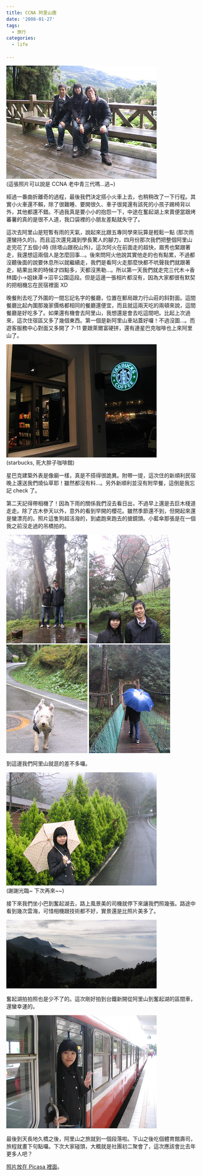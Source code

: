 ```yaml
---
title: CCNA 阿里山團
date: '2008-01-27'
tags:
  - 旅行
categories:
  - life

---
```

[![](images/0.jpg)](http://picasaweb.google.com/yurenju/CCNA/photo#5160141303635513810)  
(這張照片可以說是 CCNA 老中青三代嗎…逃~)  
  
經過一番曲折離奇的過程，最後我們決定搭小火車上去，也稍稍改了一下行程。其實小火車還不賴，除了很難睡、要開很久、車子很晃還有該死的小孩子踢椅背以外，其他都還不錯。不過我真是要小小的抱怨一下，中途在奮起湖上來賣便當跟烤蕃薯的真的是很不人道，我口袋裡的小朋友差點就失守了。  
  
這次去阿里山是短暫有雨的天氣，說起來比跟五專同學來玩算是輕鬆一點 (那次雨還蠻持久的)。而且這次還見識到學長驚人的腳力，四月份那次我們把整個阿里山走完花了五個小時 (除塔山跟祝山外)，這次阿火在前面走的超快，眉秀也緊跟著走，我還想這兩個人是怎麼回事…。後來問阿火他說其實他走的也有點累，不過都沒聽後面的說要休息所以就繼續走，我們是看阿火走那麼快都不吭聲我們就跟著走，結果出來的時候才四點多，天都沒黑勒…。所以第一天我們就走完三代木→香林國小→姐妹潭→沼平公園這段。但是這邊一張相片都沒有，因為大家都很有默契的把相機忘在民宿裡面 XD  
  
晚餐則去吃了外圍的一間忘記名字的餐廳，位置在郵局跟力行山莊的斜對面。這間餐廳比起內圍那幾家價格都相同的餐廳還便宜，而且就這兩天吃的兩頓來說，這間餐廳是好吃多了。如果還有機會去阿里山，我想還是會去吃這間吧。比起上次過來，這次住宿區又多了幾個東西。第一個是新阿里山車站蓋好囉！不過沒圖…。而遊客服務中心對面又多開了 7-11 要跟萊爾富硬拼，還有連星巴克咖啡也上來阿里山了。  
  
[![](images/1.jpg)](http://picasaweb.google.com/yurenju/CCNA/photo#5160137798942199922)  
(starbucks, 死大胖子咖啡館)  
  
星巴克建築外表是像廟一樣，真是不搭得很詭異。附帶一提，這次住的新順利民宿晚上還送我們燒仙草耶！雖然都沒有料…。另外新順利並沒有附早餐，這倒是我忘記 check 了。  
  
第二天記得帶相機了！因為下雨的關係我們沒去看日出，不過早上還是去巨木棧道走走。除了古木參天以外，意外的看到早開的櫻花。雖然季節還不到，但開起來還是蠻漂亮的。照片這隻狗超活潑的，到處跑來跑去的搶鏡頭。小藍傘那張是在一個我之前沒走過的吊橋拍的。  
  
[![](images/2.jpg)](http://picasaweb.google.com/yurenju/CCNA/photo#5160139418144870578) [![](images/3.jpg)](http://picasaweb.google.com/yurenju/CCNA/photo#5160140255663493426) [![](images/4.jpg)](http://picasaweb.google.com/yurenju/CCNA/photo#5160140148289311010) [![](images/5.jpg)](http://picasaweb.google.com/yurenju/CCNA/photo#5160139916361076994)  
  
到這邊我們阿里山就逛的差不多囉。  
  
[![](images/6.jpg)](http://picasaweb.google.com/yurenju/CCNA/photo#5160140491886694738)  
(謝謝光臨~ 下次再來~~)  
  
接下來我們坐小巴到奮起湖去，路上風景美的司機就停下來讓我們照幾張。路途中看到幾次雲海，可惜相機跟技術都不好，實景還是比照片美多了。  
  
[![](images/7.jpg)](http://picasaweb.google.com/yurenju/CCNA/photo#5160141466844271090)  
  
奮起湖拍拍照也是少不了的。這次剛好拍到台鐵新開從阿里山到奮起湖的區間車，還蠻幸運的。  
  
[![](images/8.jpg)](http://picasaweb.google.com/yurenju/CCNA/photo#5160140856958914962)  
  
最後到天長地久橋之後，阿里山之旅就到一個段落啦。下山之後吃個體育館壽司，旅程就畫下句點囉。下次大家碰頭，大概就是社團初二聚會了，這次應該會比去年更多人吧？  
  
[照片放在 Picasa 裡面](http://picasaweb.google.com/yurenju/CCNA)。